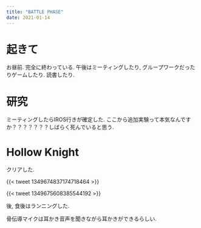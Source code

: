 ```yaml
---
title: "BATTLE PHASE"
date: 2021-01-14
---
```


# 起きて
お昼前. 完全に終わっている. 午後はミーティングしたり, グループワークだったりゲームしたり. 読書したり.

# 研究
ミーティングしたらIROS行きが確定した. ここから追加実験って本気なんですか？？？？？？？しばらく死んでいると思う.

# Hollow Knight
クリアした.

{{< tweet 1349674837174718464 >}}

{{< tweet 1349675608385544192 >}}

後, 食後はランニングした.

骨伝導マイクは耳かき音声を聞きながら耳かきができるらしい.